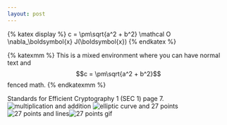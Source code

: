 ```yaml
---
layout: post
---
```




{% katex display %}
  c = \pm\sqrt{a^2 + b^2}
  \mathcal O
  \nabla_\boldsymbol{x} J(\boldsymbol{x})
{% endkatex %}

{% katexmm %}
  This is a mixed environment where you can have normal text and $$c = \pm\sqrt{a^2 + b^2}$$ fenced math.
{% endkatexmm %}

Standards for Efficient Cryptography 1 (SEC 1) page 7.
![multiplication and addition](/Blog/assets/img/mutiandadd.png)
![elliptic curve and 27 points](/Blog/assets/img/0.png)
![27 points and lines](/Blog/assets/img/27.png)![27 points gif](/Blog/assets/img/EC.gif)
